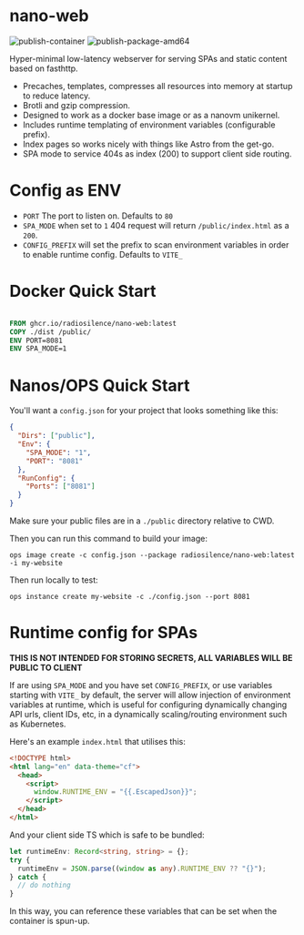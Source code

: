 # nano-web

![publish-container](https://github.com/radiosilence/nano-web/actions/workflows/publish-container.yml/badge.svg) ![publish-package-amd64](https://github.com/radiosilence/nano-web/actions/workflows/publish-package-amd64.yml/badge.svg)

Hyper-minimal low-latency webserver for serving SPAs and static content based on fasthttp.

- Precaches, templates, compresses all resources into memory at startup to reduce latency.
- Brotli and gzip compression.
- Designed to work as a docker base image or as a nanovm unikernel.
- Includes runtime templating of environment variables (configurable prefix).
- Index pages so works nicely with things like Astro from the get-go.
- SPA mode to service 404s as index (200) to support client side routing.

# Config as ENV

- `PORT` The port to listen on. Defaults to `80`
- `SPA_MODE` when set to `1` 404 request will return `/public/index.html` as a `200`.
- `CONFIG_PREFIX` will set the prefix to scan environment variables in order to enable runtime config. Defaults to `VITE_`

# Docker Quick Start

```Dockerfile

FROM ghcr.io/radiosilence/nano-web:latest
COPY ./dist /public/
ENV PORT=8081
ENV SPA_MODE=1

```

# Nanos/OPS Quick Start

You'll want a `config.json` for your project that looks something like this:

```json
{
  "Dirs": ["public"],
  "Env": {
    "SPA_MODE": "1",
    "PORT": "8081"
  },
  "RunConfig": {
    "Ports": ["8081"]
  }
}
```

Make sure your public files are in a `./public` directory relative to CWD.

Then you can run this command to build your image:

```
ops image create -c config.json --package radiosilence/nano-web:latest -i my-website
```

Then run locally to test:

```
ops instance create my-website -c ./config.json --port 8081
```

# Runtime config for SPAs

**THIS IS NOT INTENDED FOR STORING SECRETS, ALL VARIABLES WILL BE PUBLIC TO CLIENT**

If are using `SPA_MODE` and you have set `CONFIG_PREFIX`, or use variables starting with `VITE_` by default, the server will
allow injection of environment variables at runtime, which is useful for configuring dynamically changing API urls, client IDs,
etc, in a dynamically scaling/routing environment such as Kubernetes.

Here's an example `index.html` that utilises this:

```html
<!DOCTYPE html>
<html lang="en" data-theme="cf">
  <head>
    <script>
      window.RUNTIME_ENV = "{{.EscapedJson}}";
    </script>
  </head>
</html>
```

And your client side TS which is safe to be bundled:

```typescript
let runtimeEnv: Record<string, string> = {};
try {
  runtimeEnv = JSON.parse((window as any).RUNTIME_ENV ?? "{}");
} catch {
  // do nothing
}
```

In this way, you can reference these variables that can be set when the container is spun-up.
